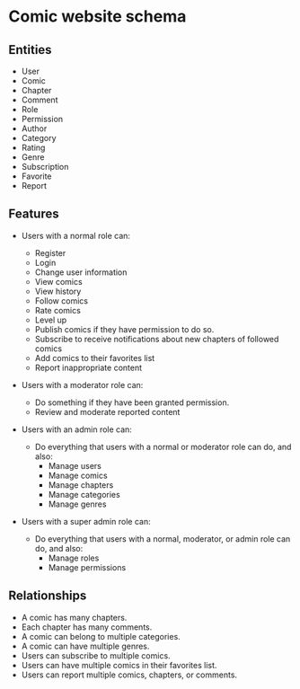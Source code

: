 # Comic website schema

## Entities

- User
- Comic
- Chapter
- Comment
- Role
- Permission
- Author
- Category
- Rating
- Genre
- Subscription
- Favorite
- Report

## Features

- Users with a normal role can:

  - Register
  - Login
  - Change user information
  - View comics
  - View history
  - Follow comics
  - Rate comics
  - Level up
  - Publish comics if they have permission to do so.
  - Subscribe to receive notifications about new chapters of followed comics
  - Add comics to their favorites list
  - Report inappropriate content

- Users with a moderator role can:

  - Do something if they have been granted permission.
  - Review and moderate reported content

- Users with an admin role can:

  - Do everything that users with a normal or moderator role can do, and also:
    - Manage users
    - Manage comics
    - Manage chapters
    - Manage categories
    - Manage genres

- Users with a super admin role can:
  - Do everything that users with a normal, moderator, or admin role can do, and also:
    - Manage roles
    - Manage permissions

## Relationships

- A comic has many chapters.
- Each chapter has many comments.
- A comic can belong to multiple categories.
- A comic can have multiple genres.
- Users can subscribe to multiple comics.
- Users can have multiple comics in their favorites list.
- Users can report multiple comics, chapters, or comments.
